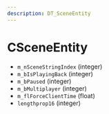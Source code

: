 ```yaml
---
description: DT_SceneEntity
---
```


# CSceneEntity


* `m_nSceneStringIndex` (integer)
* `m_bIsPlayingBack` (integer)
* `m_bPaused` (integer)
* `m_bMultiplayer` (integer)
* `m_flForceClientTime` (float)
* `lengthprop16` (integer)

